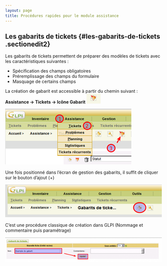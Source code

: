 ```yaml
---
layout: page
title: Procédures rapides pour le module assistance
---
```


Les gabarits de tickets {#les-gabarits-de-tickets .sectionedit2}
-----------------------

Les gabarits de tickets permettent de préparer des modèles de tickets
avec les caractéristiques suivantes :

-   Spécification des champs obligatoires
-   Préremplissage des champs du formulaire
-   Masquage de certains champs

La création de gabarit est accessible à partir du chemin suivant :
**Assistance → Tickets → Icône Gabarit**
![](../../assets/media/infra/glpi/icone-gabarit.png)

![](../../assets/media/infra/glpi/gabarit-creation-1.png)

Une fois positionné dans l’écran de gestion des gabarits, il suffit de
cliquer sur le bouton d’ajout (+)

![](../../assets/media/infra/glpi/ajout-gabarit-1.png)

C’est une procédure classique de création dans GLPI (Nommage et
commentaire puis paramétrage)

[![](../../assets/media/infra/glpi/ajout-gabarit-2.png@w=600)](../../assets/media/infra/glpi/ajout-gabarit-2.png "infra:glpi:ajout-gabarit-2.png")